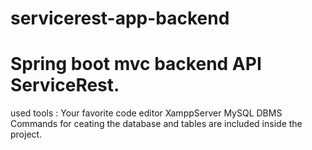 # servicerest-app-backend
Spring boot mvc backend API ServiceRest.
========================================
used tools :
Your favorite code editor
XamppServer
MySQL DBMS 
Commands for ceating the database and tables are included inside the project.
